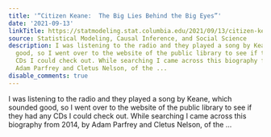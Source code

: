```yaml
---
title: '“Citizen Keane:  The Big Lies Behind the Big Eyes”'
date: '2021-09-13'
linkTitle: https://statmodeling.stat.columbia.edu/2021/09/13/citizen-keane-the-big-lies-behind-the-big-eyes/
source: Statistical Modeling, Causal Inference, and Social Science
description: I was listening to the radio and they played a song by Keane, which sounded
  good, so I went over to the website of the public library to see if they had any
  CDs I could check out. While searching I came across this biography from 2014, by
  Adam Parfrey and Cletus Nelson, of the ...
disable_comments: true
---
```

I was listening to the radio and they played a song by Keane, which sounded good, so I went over to the website of the public library to see if they had any CDs I could check out. While searching I came across this biography from 2014, by Adam Parfrey and Cletus Nelson, of the ...